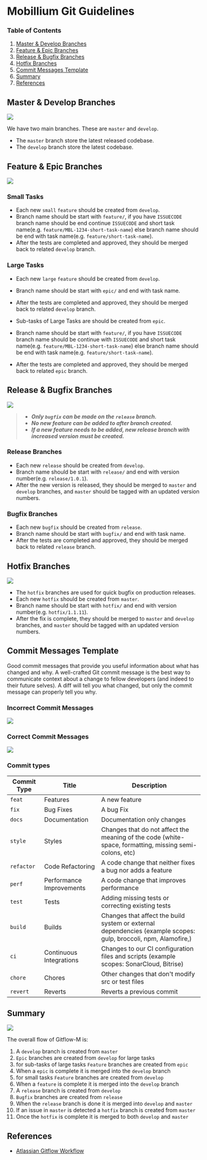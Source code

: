 

# Mobillium Git Guidelines

### Table of Contents

1. [Master & Develop Branches](#master-develop)
1. [Feature & Epic Branches](#feature-epic)
1. [Release & Bugfix Branches](#release-bugfix)
1. [Hotfix Branches](#hotfix)
1. [Commit Messages Template](#commit-messages-template)
1. [Summary](#summary)
1. [References](#references)


<a name="master-develop"></a>
## Master & Develop Branches

![](Images/master-develop.svg)

We have two main branches. These are `master` and `develop`.
* The `master` branch store the latest released codebase.
* The `develop` branch store the latest codebase.



<a name="feature-epic"></a>
## Feature & Epic Branches

![](Images/feature-epic.svg)

### Small Tasks
* Each new `small` `feature` should be created from `develop`.
* Branch name should be start with `feature/`, if you have `ISSUECODE` branch name should be end continue `ISSUECODE` and short task name(e.g. `feature/MBL-1234-short-task-name`) else branch name should be end with task name(e.g. `feature/short-task-name`).
* After the tests are completed and approved, they should be merged back to related `develop` branch.

### Large Tasks
* Each new `large` `feature` should be created from `develop`.
* Branch name should be start with `epic/` and end with task name.
* After the tests are completed and approved, they should be merged back to related `develop` branch.


* Sub-tasks of Large Tasks are should be created from `epic`.
* Branch name should be start with `feature/`, if you have `ISSUECODE` branch name should be continue with `ISSUECODE` and short task name(e.g. `feature/MBL-1234-short-task-name`) else branch name should be end with task name(e.g. `feature/short-task-name`).
* After the tests are completed and approved, they should be merged back to related `epic` branch.



<a name="release-bugfix"></a>
## Release & Bugfix Branches

![](Images/release-bugfix.svg)

> * ***Only `bugfix` can be made on the `release` branch.***
> * ***No new feature can be added to after branch created.***
> * ***If a new feature needs to be added, new release branch with increased version must be created.***

### Release Branches
* Each new `release` should be created from `develop`.
* Branch name should be start with `release/` and end with version number(e.g. `release/1.0.1`).
* After the new version is released, they should be merged to `master` and `develop` branches, and `master` should be tagged with an updated version numbers.


### Bugfix Branches
* Each new `bugfix` should be created from `release`.
* Branch name should be start with `bugfix/` and end with task name.
* After the tests are completed and approved, they should be merged back to related `release` branch.


<a name="hotfix"></a>
## Hotfix Branches

![](Images/hotfix.svg)


* The `hotfix` branches are used for quick bugfix on production releases.
* Each new `hotfix` should be created from `master`.
* Branch name should be start with `hotfix/` and end with version number(e.g. `hotfix/1.1.11`).
* After the fix is complete, they should be merged to `master` and `develop` branches, and `master` should be tagged with an updated version numbers.



<a name="commit-messages-template"></a>
## Commit Messages Template

Good commit messages that provide you useful information about what has changed and why. A well-crafted Git commit message is the best way to communicate context about a change to fellow developers (and indeed to their future selves). A diff will tell you what changed, but only the commit message can properly tell you why.

### Incorrect Commit Messages

![](Images/commit-messages-incorrect.svg)

### Correct Commit Messages

![](Images/commit-messages-correct.svg)

### Commit types

| Commit Type | Title                    | Description                                                                                                 |
| ----------- | ------------------------ | ----------------------------------------------------------------------------------------------------------- |
| `feat`      | Features                 | A new feature                                                                                               |
| `fix`       | Bug Fixes                | A bug Fix                                                                                                   |
| `docs`      | Documentation            | Documentation only changes                                                                                  |
| `style`     | Styles                   | Changes that do not affect the meaning of the code (white-space, formatting, missing semi-colons, etc)      |
| `refactor`  | Code Refactoring         | A code change that neither fixes a bug nor adds a feature                                                   |
| `perf`      | Performance Improvements | A code change that improves performance                                                                     |
| `test`      | Tests                    | Adding missing tests or correcting existing tests                                                           |
| `build`     | Builds                   | Changes that affect the build system or external dependencies (example scopes: gulp, broccoli, npm, Alamofire,)         |
| `ci`        | Continuous Integrations  | Changes to our CI configuration files and scripts (example scopes: SonarCloud, Bitrise) |
| `chore`     | Chores                   | Other changes that don't modify src or test files                                                           |
| `revert`    | Reverts                  | Reverts a previous commit                                                                                   |



<a name="summary"></a>
## Summary

![](Images/gitflow.svg)

The overall flow of Gitflow-M is:

1. A `develop` branch is created from `master`
2. `Epic` branches are created from `develop` for large tasks
2. for sub-tasks of large tasks `Feature` branches are created from `epic`
2. When a `epic` is complete it is merged into the `develop` branch
3. for small tasks `Feature` branches are created from `develop`
3. When a `feature` is complete it is merged into the `develop` branch
4. A `release` branch is created from `develop`
4. `Bugfix` branches are created from `release`
5. When the `release` branch is done it is merged into `develop` and `master`
6. If an issue in `master` is detected a `hotfix` branch is created from `master`
6. Once the `hotfix` is complete it is merged to both `develop` and `master`



<a name="references"></a>
## References

* [Atlassian Gitflow Workflow](https://www.atlassian.com/git/tutorials/comparing-workflows/gitflow-workflow)
